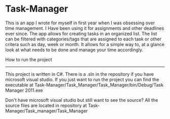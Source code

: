 Task-Manager
============

This is an app I wrote for myself in first year when I was obsessing over time management. 
I Have been using it for assignments and other deadlines ever since. 
The app allows for creating tasks in an organized list. 
The list can be filtered with categories/tags that are assigned to each task or other critera such as day, week or month. 
It allows for a simple way to, at a glance look at what needs to be done and manage your time accordingly.

How to run the project
______

This project is written in C#. There is a .sln in the repository if you have microsoft visual studio.
If you just want to run the project you can find the executable at 
Task-Manager/Task_Manager/Task_Manager/bin/Debug/Task Manager 2011.exe

Don't have microsoft visual studio but still want to see the source? All the source files are located in repository
at Task-Manager/Task_manager/Task_Manager
